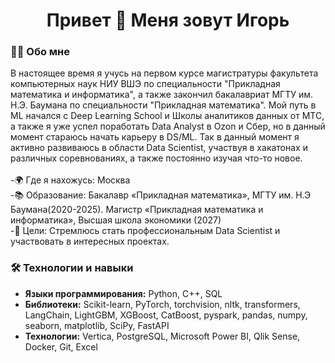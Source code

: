 <h1 align="center"> Привет 👋 Меня зовут Игорь</h1>
<h3 align="left">👩‍💻  Обо мне</h3>
<p align="left"> В настоящее время я учусь на первом курсе магистратуры факультета компьютерных наук НИУ ВШЭ по специальности "Прикладная математика и информатика", а также закончил бакалавриат МГТУ им. Н.Э. Баумана по специальности "Прикладная математика". Мой путь в ML начался с Deep Learning School и Школы аналитиков данных от МТС, а также я уже успел поработать Data Analyst в Ozon и Сбер, но в данный момент стараюсь начать карьеру в DS/ML. Так в данный момент я активно развиваюсь в области Data Scientist, участвуя в хакатонах и различных соревнованиях, а также постоянно изучая что-то новое.<br><br>-🌍 Где я нахожусь: Москва<br>-📚 Образование: Бакалавр «Прикладная математика», МГТУ им. Н.Э Баумана(2020-2025). Магистр «Прикладная математика и информатика», Высшая школа экономики (2027)<br>-🚀 Цели: Стремлюсь стать профессиональным Data Scientist и участвовать в интересных проектах.<br></p>
<h3 align="left">🛠 Технологии и навыки</h3>
<ul align="left">
  <li><b>Языки программирования:</b> Python, C++, SQL</li>
  <li><b>Библиотеки:</b> Scikit-learn, PyTorch, torchvision, nltk, transformers, LangChain, LightGBM, XGBoost, CatBoost, pyspark, pandas, numpy, seaborn, matplotlib, SciPy, FastAPI</li>
  <li><b>Технологии:</b> Vertica, PostgreSQL, Microsoft Power BI, Qlik Sense, Docker, Git, Excel</li>
</ul>



